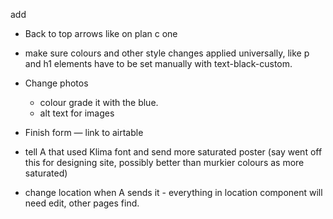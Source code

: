 add

- Back to top arrows like on plan c one

- make sure colours and other style changes applied universally, like p and h1 elements have to be set manually with text-black-custom.
- Change photos

  - colour grade it with the blue.
  - alt text for images

- Finish form — link to airtable
- tell A that used Klima font and send more saturated poster (say went off this for designing site, possibly better than murkier colours as more saturated)

- change location when A sends it - everything in location component will need edit, other pages find.
